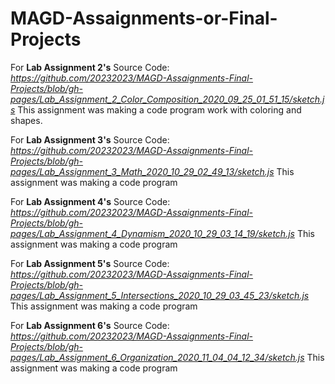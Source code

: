 # MAGD-Assaignments-or-Final-Projects

For **Lab Assignment 2's** Source Code: _https://github.com/20232023/MAGD-Assaignments-Final-Projects/blob/gh-pages/Lab_Assignment_2_Color_Composition_2020_09_25_01_51_15/sketch.js_   This assignment was making a code program work with coloring and shapes.

For **Lab Assignment 3's** Source Code: _https://github.com/20232023/MAGD-Assaignments-Final-Projects/blob/gh-pages/Lab_Assignment_3_Math_2020_10_29_02_49_13/sketch.js_    This assignment was making a code program

For **Lab Assignment 4's** Source Code: _https://github.com/20232023/MAGD-Assaignments-Final-Projects/blob/gh-pages/Lab_Assignment_4_Dynamism_2020_10_29_03_14_19/sketch.js_    This assignment was making a code program

For **Lab Assignment 5's** Source Code: _https://github.com/20232023/MAGD-Assaignments-Final-Projects/blob/gh-pages/Lab_Assignment_5_Intersections_2020_10_29_03_45_23/sketch.js_   This assignment was making a code program

For **Lab Assignment 6's** Source Code: _https://github.com/20232023/MAGD-Assaignments-Final-Projects/blob/gh-pages/Lab_Assignment_6_Organization_2020_11_04_04_12_34/sketch.js_    This assignment was making a code program
